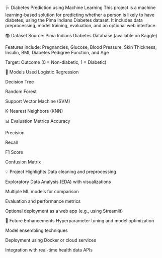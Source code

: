 🩺 Diabetes Prediction using Machine Learning
This project is a machine learning-based solution for predicting whether a person is likely to have diabetes, using the Pima Indians Diabetes dataset. It includes data preprocessing, model training, evaluation, and an optional web interface.

📚 Dataset
Source: Pima Indians Diabetes Database (available on Kaggle)

Features include: Pregnancies, Glucose, Blood Pressure, Skin Thickness, Insulin, BMI, Diabetes Pedigree Function, and Age

Target: Outcome (0 = Non-diabetic, 1 = Diabetic)

🧠 Models Used
Logistic Regression

Decision Tree

Random Forest

Support Vector Machine (SVM)

K-Nearest Neighbors (KNN)

📊 Evaluation Metrics
Accuracy

Precision

Recall

F1 Score

Confusion Matrix

💡 Project Highlights
Data cleaning and preprocessing

Exploratory Data Analysis (EDA) with visualizations

Multiple ML models for comparison

Evaluation and performance metrics

Optional deployment as a web app (e.g., using Streamlit)

🚀 Future Enhancements
Hyperparameter tuning and model optimization

Model ensembling techniques

Deployment using Docker or cloud services

Integration with real-time health data APIs
